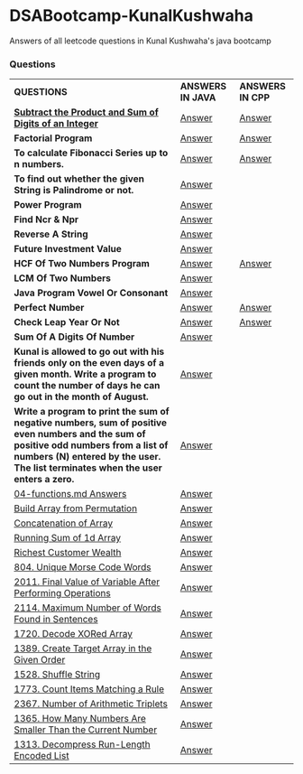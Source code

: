 # DSABootcamp-KunalKushwaha
Answers of all leetcode questions in Kunal Kushwaha's java bootcamp

### Questions
|            |            |           |
| ---------- | ---------- | --------- |
| **QUESTIONS** | **ANSWERS IN JAVA** | **ANSWERS IN CPP** |
| [**Subtract the Product and Sum of Digits of an Integer**](https://leetcode.com/problems/subtract-the-product-and-sum-of-digits-of-an-integer/) | [Answer](Answers/answer0.java) | [Answer](Answers_cpp/sub_pro_sum.cpp) |
| **Factorial Program** | [Answer](Answers/answer1.java) | [Answer](Answers_cpp/factorial.cpp) |
|**To calculate Fibonacci Series up to n numbers.** | [Answer](Answers/answer2.java) | [Answer](Answers_cpp/fibonacci.cpp) |
|**To find out whether the given String is Palindrome or not.** | [Answer](Answers/answer3.java) |
|**Power Program** | [Answer](Answers/answer4.java) |
|**Find Ncr & Npr** | [Answer](Answers/answer5.java) |
|**Reverse A String** | [Answer](Answers/answer6.java) |
|**Future Investment Value** | [Answer](Answers/answer7.java) |
|**HCF Of Two Numbers Program** | [Answer](Answers/answer8-15.java) | [Answer](Answers_cpp/hcf.cpp) |
|**LCM Of Two Numbers** | [Answer](Answers/answer8-15.java) |
|**Java Program Vowel Or Consonant** | [Answer](Answers/answer8-15.java) |
|**Perfect Number** | [Answer](Answers/answer8-15.java) | [Answer](Answers_cpp/perfect_number.cpp) |
|**Check Leap Year Or Not** | [Answer](Answers/answer8-15.java) | [Answer](Answers_cpp/leap_year.cpp) |
|**Sum Of A Digits Of Number** | [Answer](Answers/answer8-15.java) |
|**Kunal is allowed to go out with his friends only on the even days of a given month. Write a program to count the number of days he can go out in the month of August.** | [Answer](Answers/answer8-15.java) |
|**Write a program to print the sum of negative numbers, sum of positive even numbers and the sum of positive odd numbers from a list of numbers (N) entered by the user. The list terminates when the user enters a zero.** | [Answer](Answers/answer8-15.java) |
|[04-functions.md Answers](https://github.com/kunal-kushwaha/DSA-Bootcamp-Java/blob/main/assignments/04-functions.md) | [Answer](Answers/answers-functions.java) |
|[Build Array from Permutation](https://leetcode.com/problems/build-array-from-permutation/) | [Answer](Answers/buildArray_leetcode.java) |
|[Concatenation of Array](https://leetcode.com/problems/concatenation-of-array/) | [Answer](Answers/arrayCon_leetcode.java) |
|[Running Sum of 1d Array](https://leetcode.com/problems/running-sum-of-1d-array/) | [Answer](Answers/sum_of_1D_array.java) |
|[Richest Customer Wealth](https://leetcode.com/problems/richest-customer-wealth/) | [Answer](Answers/rich.java)|
|[804. Unique Morse Code Words](https://leetcode.com/problems/unique-morse-code-words/) | [Answer](Answers/morse_code.java) |
|[2011. Final Value of Variable After Performing Operations](https://leetcode.com/problems/final-value-of-variable-after-performing-operations/) | [Answer](Answers/op.java) |
|[2114. Maximum Number of Words Found in Sentences](https://leetcode.com/problems/maximum-number-of-words-found-in-sentences/) |[Answer](Answers/MaxWords.java) |
|[1720. Decode XORed Array](https://leetcode.com/problems/decode-xored-array/) | [Answer](Answers/decodeXOR.java) |
|[1389. Create Target Array in the Given Order](https://leetcode.com/problems/create-target-array-in-the-given-order/) | [Answer](Answers/TargetOrder.java) |
|[1528. Shuffle String](https://leetcode.com/problems/shuffle-string/) | [Answer](Answers/ShuffleString.java)
|[1773. Count Items Matching a Rule](https://leetcode.com/problems/count-items-matching-a-rule/) |[Answer](Answers/rule.java) |
|[2367. Number of Arithmetic Triplets](https://leetcode.com/problems/number-of-arithmetic-triplets/) |[Answer](Answers/triplets.java) |
|[1365. How Many Numbers Are Smaller Than the Current Number](https://leetcode.com/problems/how-many-numbers-are-smaller-than-the-current-number/) |[Answer](Answers/smallnum.java) |
|[1313. Decompress Run-Length Encoded List](https://leetcode.com/problems/decompress-run-length-encoded-list/) |[Answer](Answers/decompress.java) |

